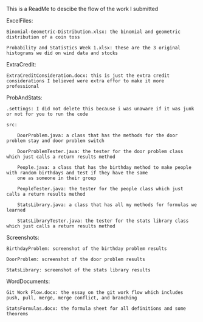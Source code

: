 This is a ReadMe to descibe the flow of the work I submitted

ExcelFiles:

	Binomial-Geometric-Distribution.xlsx: the binomial and geometric distribution of a coin toss
	
	Probability and Statistics Week 1.xlsx: these are the 3 original histograms we did on wind data and stocks
	
ExtraCredit:

	ExtraCreditConsideration.docx: this is just the extra credit considerations I believed were extra effor to make it more 
	professional
	
ProbAndStats:

	.settings: I did not delete this because i was unaware if it was junk or not for you to run the code
	
	src:
	
		DoorProblem.java: a class that has the methods for the door problem stay and door problem switch
		
		DoorProblemTester.java: the tester for the door problem class which just calls a return results method
		
		People.java: a class that has the birthday method to make people with random birthdays and test if they have the same 
		one as someone in their group
		
		PeopleTester.java: the tester for the people class which just calls a return results method
		
		StatsLibrary.java: a class that has all my methods for formulas we learned
		
		StatsLibraryTester.java: the tester for the stats library class which just calls a return results method
		
Screenshots:

	BirthdayProblem: screenshot of the birthday problem results
	
	DoorProblem: screenshot of the door problem results
	
	StatsLibrary: screenshot of the stats library results
	
WordDocuments:

	Git Work Flow.docx: the essay on the git work flow which includes push, pull, merge, merge conflict, and branching
	
	StatsFormulas.docx: the formula sheet for all definitions and some theorems

